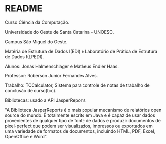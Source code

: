 # README #

Curso Ciência da Computação.

Universidade do Oeste de Santa Catarina - UNOESC.

Campus São Miguel do Oeste.

Matéria de Estrutura de Dados I(EDI) e Laboratório de Prática de Estrutura de Dados I(LPEDI).

Alunos: Jonas Halmenschlager e Matheus Endler Haas.

Professor: Roberson Junior Fernandes Alves.

Trabalho: TCCalculator, Sistema para controle de notas de trabalho de conclusão de curso(tcc).

Bibliotecas: usado a API JasperReports

"A Biblioteca JasperReports é o mais popular mecanismo de relatórios open source do mundo. É totalmente escrito em Java e é capaz de usar dados provenientes de qualquer tipo de fonte de dados e produzir documentos de pixel-perfect que podem ser visualizados, impressos ou exportados em uma variedade de formatos de documentos, incluindo HTML, PDF, Excel, OpenOffice e Word".